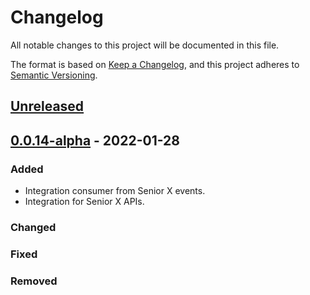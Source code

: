 # Changelog

All notable changes to this project will be documented in this file.

The format is based on [Keep a Changelog](https://keepachangelog.com/en/1.0.0/),
and this project adheres to [Semantic Versioning](https://semver.org/spec/v2.0.0.html).

## [Unreleased]

## [0.0.14-alpha] - 2022-01-28

### Added

-   Integration consumer from Senior X events.
-   Integration for Senior X APIs.

### Changed

### Fixed

### Removed

[Unreleased]: https://github.com/dev-senior-com-br/seniorx-http-camel-api/compare/0.0.14-alpha...HEAD

[0.0.14-alpha]: https://github.com/dev-senior-com-br/seniorx-http-camel-api/compare/0c707e6046b0299b4ce08224c7c6c95951ffb2ef...0.0.14-alpha
